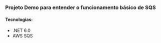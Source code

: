 <h3>Projeto Demo para entender o funcionamento básico de SQS</h3>
<h4>Tecnologias:</h4>
<ul>
  <li>
    .NET 6.0
  </li>
  <li>
    AWS SQS
  </li>
</ul>
